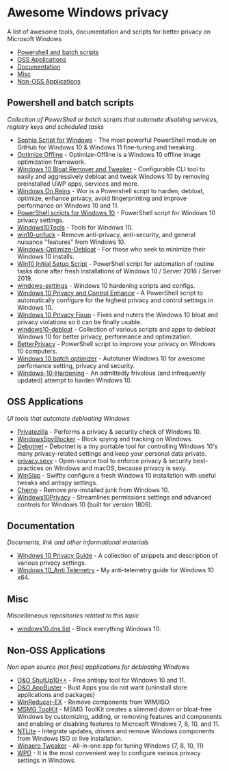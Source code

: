 # Awesome Windows privacy
A list of awesome tools, documentation and scripts for better privacy on Microsoft Windows

- [Powershell and batch scripts](#powershell-and-batch-scripts)
- [OSS Applications](#oss-applications)
- [Documentation](#documentation)
- [Misc](#misc)
- [Non-OSS Applications](#non-oss-applications)

## Powershell and batch scripts
*Collection of PowerShell or batch scripts that automate disabling services, registry keys and scheduled tasks*

* [Sophia Script for Windows](https://github.com/farag2/Sophia-Script-for-Windows) - The most powerful PowerShell module on GitHub for Windows 10 & Windows 11 fine-tuning and tweaking.
* [Optimize Offline](https://github.com/DrEmpiricism/Optimize-Offline) - Optimize-Offline is a Windows 10 offline image optimization framework. 
* [Windows 10 Bloat Remover and Tweaker](https://github.com/Fs00/Win10BloatRemover) - Configurable CLI tool to easily and aggressively debloat and tweak Windows 10 by removing preinstalled UWP apps, services and more.
* [Windows On Reins](https://github.com/gordonbay/Windows-On-Reins) - Wor is a Powershell script to harden, debloat, optimize, enhance privacy, avoid fingerprinting and improve performance on Windows 10 and 11.
* [PowerShell scripts for Windows 10](https://github.com/MichiMunich/Windows10-Privacy) - PowerShell script for Windows 10 privacy settings.
* [Windows10Tools](https://github.com/L33Tech/Windows10Tools) - Tools for Windows 10.
* [win10-unfuck](https://github.com/dfkt/win10-unfuck) - Remove anti-privacy, anti-security, and general nuisance "features" from Windows 10.
* [Windows-Optimize-Debloat](https://github.com/simeononsecurity/Windows-Optimize-Debloat) - For those who seek to minimize their Windows 10 installs.
* [Win10 Initial Setup Script](https://github.com/owre/Win10-Initial-Setup-Script) - PowerShell script for automation of routine tasks done after fresh installations of Windows 10 / Server 2016 / Server 2019.
* [windows-settings](https://github.com/milgradesec/windows-settings) - Windows 10 hardening scripts and configs.
* [Windows 10 Privacy and Control Enhance](https://github.com/RedAndBlueEraser/windows-10-enhance-2) - A PowerShell script to automatically configure for the highest privacy and control settings in Windows 10.
* [Windows 10 Privacy Fixup](https://github.com/iDigitalFlame/Windows10Fixup) - Fixes and nuters the Windows 10 bloat and privacy violations so it can be finally usable.
* [windows10-debloat](https://github.com/Daksh777/windows10-debloat) - Collection of various scripts and apps to debloat Windows 10 for better privacy, performance and optimization.
* [BetterPrivacy](https://github.com/hulr/BetterPrivacy) - PowerShell script to improve your privacy on Windows 10 computers.
* [Windows 10 batch optimizer](https://github.com/SeregaSPb/Windows-10-batch-optimizer) - Autotuner Windows 10 for awesome perfomance setting, privacy and security.
* [Windows-10-Hardening](https://github.com/aghorler/Windows-10-Hardening) - An admittedly frivolous (and infrequently updated) attempt to harden Windows 10.

## OSS Applications
*UI tools that automate debloating Windows*

* [Privatezilla](https://github.com/builtbybel/privatezilla) - Performs a privacy & security check of Windows 10.
* [WindowsSpyBlocker](https://github.com/crazy-max/WindowsSpyBlocker) - Block spying and tracking on Windows.
* [Debotnet](https://github.com/builtbybel/debotnet) - Debotnet is a tiny portable tool for controlling Windows 10's many privacy-related settings and keep your personal data private.
* [privacy.sexy](https://github.com/undergroundwires/privacy.sexy) - Open-source tool to enforce privacy & security best-practices on Windows and macOS, because privacy is sexy.
* [WinSlap](https://github.com/svenmauch/WinSlap) - Swiftly configure a fresh Windows 10 installation with useful tweaks and antispy settings.
* [Chemo](https://github.com/t-richards/chemo) - Remove pre-installed junk from Windows 10.
* [Windows10Privacy](https://github.com/ConditionalException/Windows10Privacy) - Streamlines permissions settings and advanced controls for Windows 10 (built for version 1809).

## Documentation
*Documents, link and other informational materials*

* [Windows 10 Privacy Guide](https://github.com/adolfintel/Windows10-Privacy) - A collection of snippets and description of various privacy settings.
* [Windows 10_Anti Telemetry](https://github.com/beerisgood/Windows10_Anti-Telemetry) - My anti-telemetry guide for Windows 10 x64.

## Misc
*Miscellaneous repositories related to this topic*

* [windows10.dns.list](https://github.com/schrebra/windows10.dns.list) - Block everything Windows 10.

## Non-OSS Applications
*Non open source (not free) applications for debloating Windows*

* [O&O ShutUp10++](https://www.oo-software.com/en/shutup10) - Free antispy tool for Windows 10 and 11.
* [O&O AppBuster](https://www.oo-software.com/en/ooappbuster) - Bust Apps you do not want (uninstall store applications and packages)
* [WinReducer-EX](https://www.winreducer.net/) - Remove components from WIM/ISO.
* [MSMG ToolKit](https://m.majorgeeks.com/files/details/msmg_toolkit.html) - MSMG ToolKit creates a slimmed down or bloat-free Windows by customizing, adding, or removing features and components and enabling or disabling features to Microsoft Windows 7, 8, 10, and 11.
* [NTLite](https://www.ntlite.com/) - Integrate updates, drivers and remove Windows components from Windows ISO or live installation.
* [Winaero Tweaker](https://winaerotweaker.com/) - All-in-one app for tuning Windows {7, 8, 10, 11}
* [WPD](https://wpd.app/) - It is the most convenient way to configure various privacy settings in Windows.

